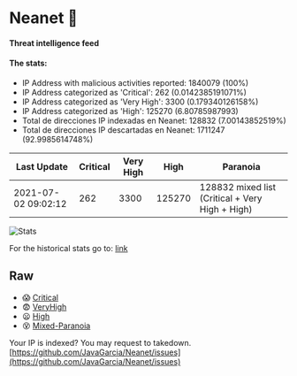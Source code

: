 # Neanet :hocho:
#### Threat intelligence feed
#### The stats:

- IP Address with malicious activities reported: 1840079 (100%)
- IP Address categorized as 'Critical':  262 (0.0142385191071%)
- IP Address categorized as 'Very High':  3300 (0.179340126158%)
- IP Address categorized as 'High':  125270 (6.80785987993)
- Total de direcciones IP indexadas en Neanet:  128832 (7.00143852519%)
- Total de direcciones IP descartadas en Neanet:  1711247 (92.9985614748%)

| Last Update | Critical | Very High | High | Paranoia |
| --- | --- | --- | --- | --- |
| 2021-07-02 09:02:12 | 262 | 3300 | 125270 | 128832 mixed list (Critical + Very High + High)|

![Stats](https://docs.google.com/spreadsheets/d/e/2PACX-1vSnaNMIXVabIpDJjufMlzH7poXnshF3mgd8Is1g9ytUEzVsP5my4Trn8f-xkoLLQ38xpL3HtmUexLo6/pubchart?oid=501124687&format=image)

For the historical stats go to: [link](/stats.csv)
## Raw
- :scream: [Critical](https://raw.githubusercontent.com/JavaGarcia/Neanet/master/blacklists/neanet_critical.txt)
- :fearful: [VeryHigh](https://raw.githubusercontent.com/JavaGarcia/Neanet/master/blacklists/neanet_veryHigh.txtt)
- :frowning: [High](https://raw.githubusercontent.com/JavaGarcia/Neanet/master/blacklists/neanet_high.txt)
- :dizzy_face: [Mixed-Paranoia](https://raw.githubusercontent.com/JavaGarcia/Neanet/master/blacklists/neanet_all.txt)


Your IP is indexed? You may request to takedown. [https://github.com/JavaGarcia/Neanet/issues](https://github.com/JavaGarcia/Neanet/issues)
























































































































































































































































































































































































































































































































































































































































































































































































































































































































































































































































































































































































































































































































































































































































































































































































































































































































































































































































































































































































































































































































































































































































































































































































































































































































































































































































































































































































































































































































































































































































































































































































































































































































































































































































































































































































































































































































































































































































































































































































































































































































































































































































































































































































































































































































































































































































































































































































































































































































































































































































































































































































































































































































































































































































































































































































































































































































































































































































































































































































































































































































































































































































































































































































































































































































































































































































































































































































































































































































































































































































































































































































































































































































































































































































































































































